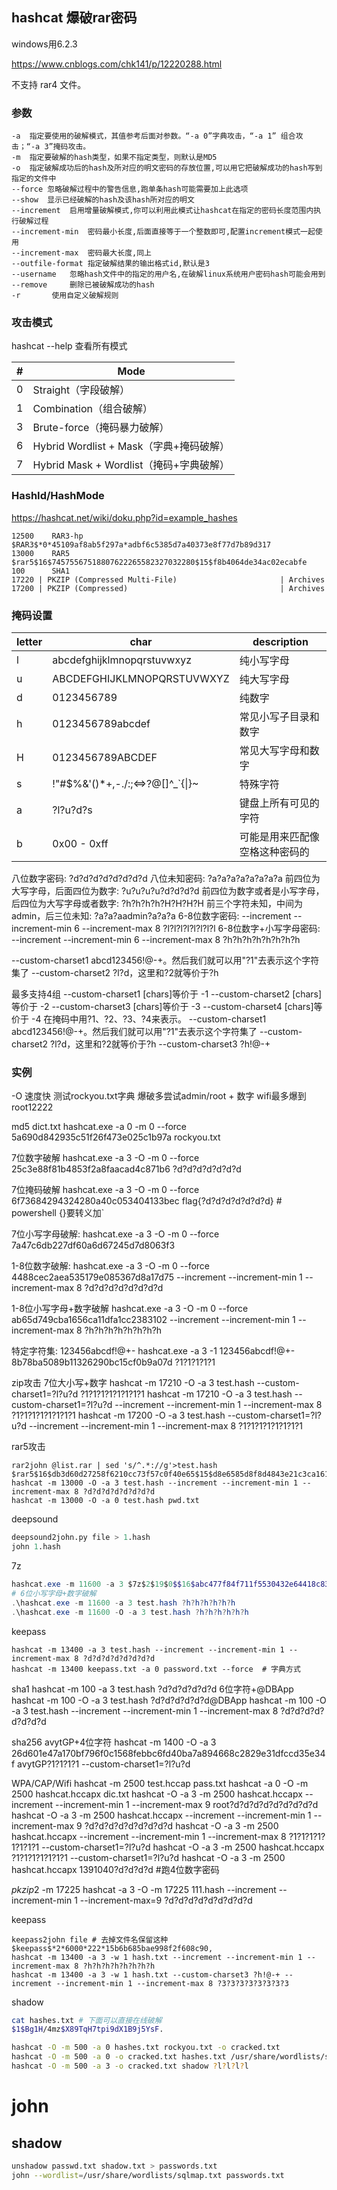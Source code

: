 ## hashcat 爆破rar密码
windows用6.2.3

https://www.cnblogs.com/chk141/p/12220288.html

不支持 rar4 文件。
### 参数

```
-a  指定要使用的破解模式，其值参考后面对参数。“-a 0”字典攻击，“-a 1” 组合攻击；“-a 3”掩码攻击。
-m  指定要破解的hash类型，如果不指定类型，则默认是MD5
-o  指定破解成功后的hash及所对应的明文密码的存放位置,可以用它把破解成功的hash写到指定的文件中
--force 忽略破解过程中的警告信息,跑单条hash可能需要加上此选项
--show  显示已经破解的hash及该hash所对应的明文
--increment  启用增量破解模式,你可以利用此模式让hashcat在指定的密码长度范围内执行破解过程
--increment-min  密码最小长度,后面直接等于一个整数即可,配置increment模式一起使用
--increment-max  密码最大长度,同上
--outfile-format 指定破解结果的输出格式id,默认是3
--username   忽略hash文件中的指定的用户名,在破解linux系统用户密码hash可能会用到
--remove     删除已被破解成功的hash
-r       使用自定义破解规则
```

### 攻击模式
hashcat --help 查看所有模式

|       #       |                Mode                   |
| ------------- | ----------------------------------    |
|       0       |        Straight（字段破解）           |
|       1       |      Combination（组合破解）          |
|       3       |    Brute-force（掩码暴力破解）        |
|       6       |Hybrid Wordlist + Mask（字典+掩码破解）|
|       7       |Hybrid Mask + Wordlist（掩码+字典破解）|

### HashId/HashMode
https://hashcat.net/wiki/doku.php?id=example_hashes

```
12500    RAR3-hp    $RAR3$*0*45109af8ab5f297a*adbf6c5385d7a40373e8f77d7b89d317
13000    RAR5       $rar5$16$74575567518807622265582327032280$15$f8b4064de34ac02ecabfe
100      SHA1      
17220 | PKZIP (Compressed Multi-File)                       | Archives
17200 | PKZIP (Compressed)                                  | Archives

```
### 掩码设置

|     letter    |             char                   |            description             |
| ------------- | ---------------------------------- | ---------------------------------- |
|      l        |     abcdefghijklmnopqrstuvwxyz     |             纯小写字母             |
|      u        |     ABCDEFGHIJKLMNOPQRSTUVWXYZ     |             纯大写字母             |
|      d        |             0123456789             |               纯数字               |
|      h        |          0123456789abcdef          |        常见小写子目录和数字        |
|      H        |          0123456789ABCDEF          |         常见大写字母和数字         |
|      s        |   !"#$%&'()*+,-./:;<=>?@[\]^_`{\|}~|               特殊字符             |
|      a        |              ?l?u?d?s              |        键盘上所有可见的字符        |
|      b        |            0x00 - 0xff             |   可能是用来匹配像空格这种密码的   |

八位数字密码: ?d?d?d?d?d?d?d?d
八位未知密码: ?a?a?a?a?a?a?a?a
前四位为大写字母，后面四位为数字: ?u?u?u?u?d?d?d?d
前四位为数字或者是小写字母，后四位为大写字母或者数字: ?h?h?h?h?H?H?H?H
前三个字符未知，中间为admin，后三位未知: ?a?a?aadmin?a?a?a
6-8位数字密码: --increment --increment-min 6 --increment-max 8 ?l?l?l?l?l?l?l?l
6-8位数字+小写字母密码: --increment --increment-min 6 --increment-max 8 ?h?h?h?h?h?h?h?h

--custom-charset1 abcd123456!@-+。然后我们就可以用"?1"去表示这个字符集了
--custom-charset2 ?l?d，这里和?2就等价于?h

最多支持4组
--custom-charset1 [chars]等价于 -1
--custom-charset2 [chars]等价于 -2
--custom-charset3 [chars]等价于 -3
--custom-charset4 [chars]等价于 -4
在掩码中用?1、?2、?3、?4来表示。
--custom-charset1 abcd123456!@-+。然后我们就可以用"?1"去表示这个字符集了
--custom-charset2 ?l?d，这里和?2就等价于?h
--custom-charset3 ?h!@-+

### 实例
-O 速度快
测试rockyou.txt字典
爆破多尝试admin/root + 数字
wifi最多爆到root12222

md5 dict.txt
hashcat.exe -a 0 -m 0 --force 5a690d842935c51f26f473e025c1b97a  rockyou.txt


7位数字破解
hashcat.exe -a 3 -O -m 0 --force 25c3e88f81b4853f2a8faacad4c871b6 ?d?d?d?d?d?d?d

7位掩码破解
hashcat.exe -a 3 -O -m 0 --force 6f73684294324280a40c053404133bec  flag{?d?d?d?d?d?d?d}       # powershell {}要转义加`

7位小写字母破解: 
hashcat.exe -a 3 -O -m 0 --force 7a47c6db227df60a6d67245d7d8063f3 

1-8位数字破解: 
hashcat.exe -a 3 -O -m 0 --force 4488cec2aea535179e085367d8a17d75 --increment --increment-min 1 --increment-max 8 ?d?d?d?d?d?d?d?d

1-8位小写字母+数字破解
hashcat.exe -a 3 -O -m 0 --force ab65d749cba1656ca11dfa1cc2383102 --increment --increment-min 1 --increment-max 8 ?h?h?h?h?h?h?h?h


特定字符集: 123456abcdf!@+-
hashcat.exe -a 3 -1 123456abcdf!@+- 8b78ba5089b11326290bc15cf0b9a07d ?1?1?1?1?1

zip攻击 7位大小写+数字
hashcat -m 17210 -O -a 3 test.hash --custom-charset1=?l?u?d ?1?1?1?1?1?1?1?1
hashcat -m 17210 -O -a 3 test.hash --custom-charset1=?l?u?d  --increment --increment-min 1 --increment-max 8  ?1?1?1?1?1?1?1?1
hashcat -m 17200 -O -a 3 test.hash --custom-charset1=?l?u?d  --increment --increment-min 1 --increment-max 8  ?1?1?1?1?1?1?1?1

rar5攻击
```
rar2john @list.rar | sed 's/^.*://g'>test.hash
$rar5$16$db3d60d27258f6210cc73f57c0f40e65$15$d8e6585d8f8d4843e21c3ca16160c6cb$8$6bba2cbd2b0120d8
hashcat -m 13000 -O -a 3 test.hash --increment --increment-min 1 --increment-max 8 ?d?d?d?d?d?d?d?d
hashcat -m 13000 -O -a 0 test.hash pwd.txt
```

deepsound
```s
deepsound2john.py file > 1.hash
john 1.hash
```

7z
```ps1
hashcat.exe -m 11600 -a 3 $7z$2$19$0$$16$abc477f84f711f5530432e64418c8392$3167568243$16$12$40a31f0f88ac7b9a9acdc6cbb7d23f23$8$00
# 6位小写字母+数字破解
.\hashcat.exe -m 11600 -a 3 test.hash ?h?h?h?h?h?h 
.\hashcat.exe -m 11600 -O -a 3 test.hash ?h?h?h?h?h?h 
```

keepass
```
hashcat -m 13400 -a 3 test.hash --increment --increment-min 1 --increment-max 8 ?d?d?d?d?d?d?d?d
hashcat -m 13400 keepass.txt -a 0 password.txt --force  # 字典方式
```

sha1
hashcat -m 100 -a 3 test.hash ?d?d?d?d?d?d
6位字符+@DBApp
hashcat -m 100 -O -a 3 test.hash ?d?d?d?d?d?d@DBApp
hashcat -m 100 -O -a 3 test.hash --increment --increment-min 1 --increment-max 8 ?d?d?d?d?d?d?d?d

sha256
avytGP+4位字符
hashcat -m 1400 -O -a 3 26d601e47a170bf796f0c1568febbc6fd40ba7a894668c2829e31dfccd35e34f avytGP?1?1?1?1  --custom-charset1=?l?u?d

WPA/CAP/Wifi
hashcat -m 2500 test.hccap pass.txt
hashcat -a 0 -O -m 2500 hashcat.hccapx dic.txt
hashcat -O -a 3 -m 2500 hashcat.hccapx --increment --increment-min 1 --increment-max 9 root?d?d?d?d?d?d?d?d?d
hashcat -O -a 3 -m 2500 hashcat.hccapx --increment --increment-min 1 --increment-max 9 ?d?d?d?d?d?d?d?d?d
hashcat -O -a 3 -m 2500 hashcat.hccapx --increment --increment-min 1 --increment-max 8 ?1?1?1?1?1?1?1?1  --custom-charset1=?l?u?d
hashcat -O -a 3 -m 2500 hashcat.hccapx  ?1?1?1?1?1?1?1  --custom-charset1=?l?u?d
hashcat -O -a 3 -m 2500 hashcat.hccapx 1391040?d?d?d?d #跑4位数字密码


$pkzip2$ -m 17225
hashcat -a 3 -O -m 17225 111.hash --increment  --increment-min 1 --increment-max=9 ?d?d?d?d?d?d?d?d?d

keepass
```
keepass2john file # 去掉文件名保留这种 $keepass$*2*6000*222*15b6b685bae998f2f608c90, 
hashcat -m 13400 -a 3 -w 1 hash.txt --increment --increment-min 1 --increment-max 8 ?h?h?h?h?h?h?h?h
hashcat -m 13400 -a 3 -w 1 hash.txt --custom-charset3 ?h!@-+ --increment --increment-min 1 --increment-max 8 ?3?3?3?3?3?3?3?3
```

shadow
```sh
cat hashes.txt # 下面可以直接在线破解
$1$Bg1H/4mz$X89TqH7tpi9dX1B9j5YsF.

hashcat -O -m 500 -a 0 hashes.txt rockyou.txt -o cracked.txt 
hashcat -O -m 500 -a 0 -o cracked.txt hashes.txt /usr/share/wordlists/sqlmap.txt
hashcat -O -m 500 -a 3 -o cracked.txt shadow ?l?l?l?l
```

# john

## shadow
```sh
unshadow passwd.txt shadow.txt > passwords.txt
john --wordlist=/usr/share/wordlists/sqlmap.txt passwords.txt
```